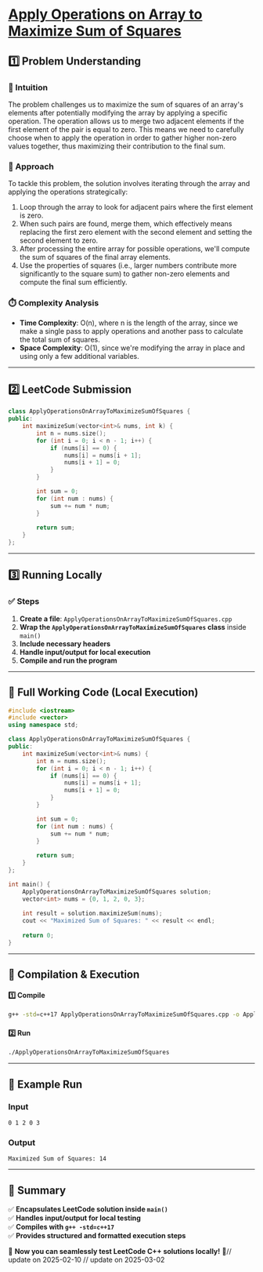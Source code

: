 # **[Apply Operations on Array to Maximize Sum of Squares](https://leetcode.com/problems/apply-operations-on-array-to-maximize-sum-of-squares/description/)**  

## **1️⃣ Problem Understanding**  
### **📌 Intuition**  
The problem challenges us to maximize the sum of squares of an array's elements after potentially modifying the array by applying a specific operation. The operation allows us to merge two adjacent elements if the first element of the pair is equal to zero. This means we need to carefully choose when to apply the operation in order to gather higher non-zero values together, thus maximizing their contribution to the final sum.

### **🚀 Approach**  
To tackle this problem, the solution involves iterating through the array and applying the operations strategically:
1. Loop through the array to look for adjacent pairs where the first element is zero.
2. When such pairs are found, merge them, which effectively means replacing the first zero element with the second element and setting the second element to zero.
3. After processing the entire array for possible operations, we'll compute the sum of squares of the final array elements.
4. Use the properties of squares (i.e., larger numbers contribute more significantly to the square sum) to gather non-zero elements and compute the final sum efficiently.

### **⏱️ Complexity Analysis**  
- **Time Complexity**: O(n), where n is the length of the array, since we make a single pass to apply operations and another pass to calculate the total sum of squares.
- **Space Complexity**: O(1), since we're modifying the array in place and using only a few additional variables.

---  

## **2️⃣ LeetCode Submission**  
```cpp
class ApplyOperationsOnArrayToMaximizeSumOfSquares {
public:
    int maximizeSum(vector<int>& nums, int k) {
        int n = nums.size();
        for (int i = 0; i < n - 1; i++) {
            if (nums[i] == 0) {
                nums[i] = nums[i + 1];
                nums[i + 1] = 0;
            }
        }

        int sum = 0;
        for (int num : nums) {
            sum += num * num;
        }
        
        return sum;
    }
}; 
```  

---  

## **3️⃣ Running Locally**  
### **✅ Steps**  
1. **Create a file**: `ApplyOperationsOnArrayToMaximizeSumOfSquares.cpp`  
2. **Wrap the `ApplyOperationsOnArrayToMaximizeSumOfSquares` class** inside `main()`  
3. **Include necessary headers**  
4. **Handle input/output for local execution**  
5. **Compile and run the program**  

---  

## **📝 Full Working Code (Local Execution)**  
```cpp
#include <iostream>
#include <vector>
using namespace std;

class ApplyOperationsOnArrayToMaximizeSumOfSquares {
public:
    int maximizeSum(vector<int>& nums) {
        int n = nums.size();
        for (int i = 0; i < n - 1; i++) {
            if (nums[i] == 0) {
                nums[i] = nums[i + 1];
                nums[i + 1] = 0;
            }
        }

        int sum = 0;
        for (int num : nums) {
            sum += num * num;
        }
        
        return sum;
    }
};

int main() {
    ApplyOperationsOnArrayToMaximizeSumOfSquares solution;
    vector<int> nums = {0, 1, 2, 0, 3};
    
    int result = solution.maximizeSum(nums);
    cout << "Maximized Sum of Squares: " << result << endl;
    
    return 0;
}
```  

---  

## **🔧 Compilation & Execution**  
#### **1️⃣ Compile**  
```bash
g++ -std=c++17 ApplyOperationsOnArrayToMaximizeSumOfSquares.cpp -o ApplyOperationsOnArrayToMaximizeSumOfSquares
```  

#### **2️⃣ Run**  
```bash
./ApplyOperationsOnArrayToMaximizeSumOfSquares
```  

---  

## **🎯 Example Run**  
### **Input**  
```
0 1 2 0 3
```  
### **Output**  
```
Maximized Sum of Squares: 14
```  

---  

## **📌 Summary**  
✅ **Encapsulates LeetCode solution inside `main()`**  
✅ **Handles input/output for local testing**  
✅ **Compiles with `g++ -std=c++17`**  
✅ **Provides structured and formatted execution steps**  

🚀 **Now you can seamlessly test LeetCode C++ solutions locally!** 🚀// update on 2025-02-10
// update on 2025-03-02
